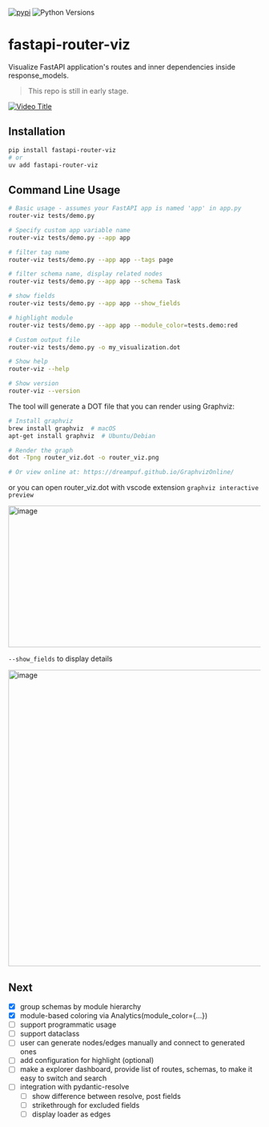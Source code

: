 [![pypi](https://img.shields.io/pypi/v/fastapi-router-viz.svg)](https://pypi.python.org/pypi/fastapi-router-viz)
![Python Versions](https://img.shields.io/pypi/pyversions/fastapi-router-viz)


# fastapi-router-viz

Visualize FastAPI application's routes and inner dependencies inside response_models.

> This repo is still in early stage.


[![Video Title](https://img.youtube.com/vi/9ywdMt1wPOY/0.jpg)](https://www.youtube.com/watch?v=9ywdMt1wPOY)


## Installation

```bash
pip install fastapi-router-viz
# or
uv add fastapi-router-viz
```

## Command Line Usage

```bash
# Basic usage - assumes your FastAPI app is named 'app' in app.py
router-viz tests/demo.py

# Specify custom app variable name
router-viz tests/demo.py --app app

# filter tag name
router-viz tests/demo.py --app app --tags page

# filter schema name, display related nodes
router-viz tests/demo.py --app app --schema Task

# show fields
router-viz tests/demo.py --app app --show_fields

# highlight module
router-viz tests/demo.py --app app --module_color=tests.demo:red

# Custom output file
router-viz tests/demo.py -o my_visualization.dot

# Show help
router-viz --help

# Show version
router-viz --version
```

The tool will generate a DOT file that you can render using Graphviz:

```bash
# Install graphviz
brew install graphviz  # macOS
apt-get install graphviz  # Ubuntu/Debian

# Render the graph
dot -Tpng router_viz.dot -o router_viz.png

# Or view online at: https://dreampuf.github.io/GraphvizOnline/
```

or you can open router_viz.dot with vscode extension `graphviz interactive preview`

<img width="1062" height="283" alt="image" src="https://github.com/user-attachments/assets/d8134277-fa84-444a-b6cd-1287e477a83e" />

`--show_fields` to display details

<img width="1329" height="592" alt="image" src="https://github.com/user-attachments/assets/d5dceee8-995b-4dab-a016-46fa98e74d77" />


## Next

- [x] group schemas by module hierarchy
- [x] module-based coloring via Analytics(module_color={...})
- [ ] support programmatic usage
- [ ] support dataclass
- [ ] user can generate nodes/edges manually and connect to generated ones
- [ ] add configuration for highlight (optional)
- [ ] make a explorer dashboard, provide list of routes, schemas, to make it easy to switch and search
- [ ] integration with pydantic-resolve
    - [ ] show difference between resolve, post fields
    - [ ] strikethrough for excluded fields
    - [ ] display loader as edges